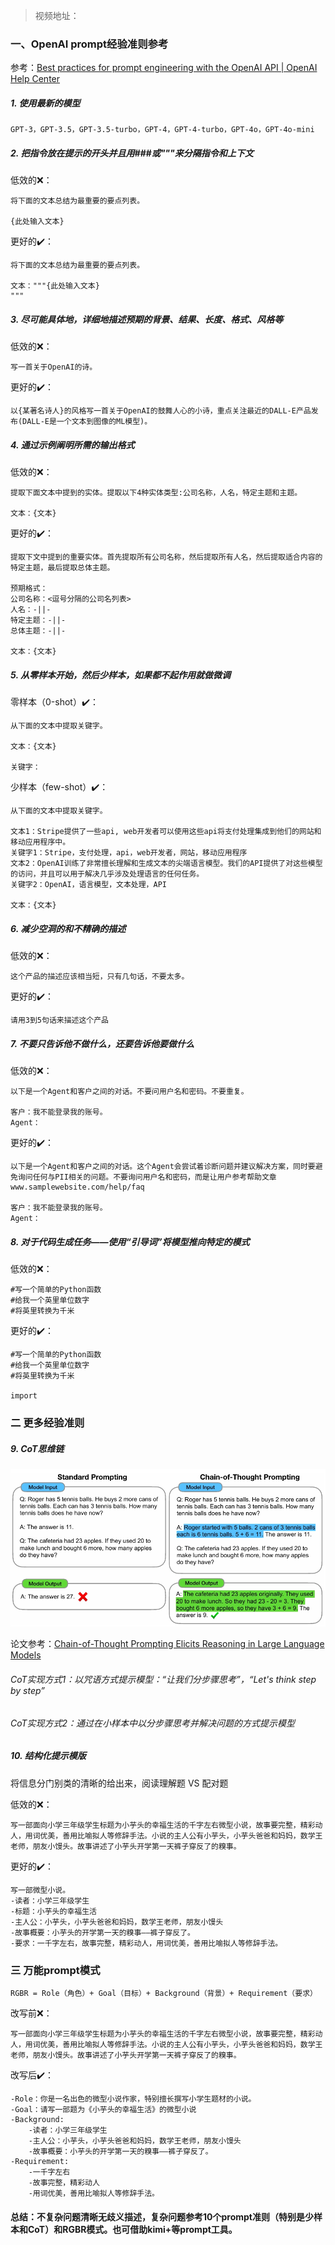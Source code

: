 

> 视频地址：

### 一、OpenAI prompt经验准则参考

参考：[Best practices for prompt engineering with the OpenAI API | OpenAI Help Center](https://help.openai.com/en/articles/6654000-best-practices-for-prompt-engineering-with-the-openai-api)

##### 1. 使用最新的模型

```
GPT-3，GPT-3.5，GPT-3.5-turbo，GPT-4，GPT-4-turbo，GPT-4o，GPT-4o-mini
```

##### 2. 把指令放在提示的开头并且用###或"""来分隔指令和上下文

低效的❌：

```plain
将下面的文本总结为最重要的要点列表。

{此处输入文本}
```

更好的✔️：

```plain
将下面的文本总结为最重要的要点列表。

文本："""{此处输入文本}
"""
```

##### 3. 尽可能具体地，详细地描述预期的背景、结果、长度、格式、风格等

低效的❌：

```plain
写一首关于OpenAI的诗。
```

更好的✔️：

```plain
以{某著名诗人}的风格写一首关于OpenAI的鼓舞人心的小诗，重点关注最近的DALL-E产品发布(DALL-E是一个文本到图像的ML模型)。
```

##### 4. 通过示例阐明所需的输出格式

低效的❌：

```plain
提取下面文本中提到的实体。提取以下4种实体类型:公司名称，人名，特定主题和主题。

文本：{文本}
```

更好的✔️：

```plain
提取下文中提到的重要实体。首先提取所有公司名称，然后提取所有人名，然后提取适合内容的特定主题，最后提取总体主题。

预期格式：
公司名称：<逗号分隔的公司名列表>
人名：-||-
特定主题：-||-
总体主题：-||-

文本：{文本}
```

##### 5. 从零样本开始，然后少样本，如果都不起作用就做微调

零样本（0-shot）✔️：

```plain
从下面的文本中提取关键字。

文本：{文本}

关键字：
```

少样本（few-shot）✔️：

```plain
从下面的文本中提取关键字。

文本1：Stripe提供了一些api, web开发者可以使用这些api将支付处理集成到他们的网站和移动应用程序中。
关键字1：Stripe，支付处理，api，web开发者，网站，移动应用程序
文本2：OpenAI训练了非常擅长理解和生成文本的尖端语言模型。我们的API提供了对这些模型的访问，并且可以用于解决几乎涉及处理语言的任何任务。
关键字2：OpenAI，语言模型，文本处理，API

文本：{文本}
```

##### 6. 减少空洞的和不精确的描述

低效的❌：

```plain
这个产品的描述应该相当短，只有几句话，不要太多。
```

更好的✔️：

```plain
请用3到5句话来描述这个产品
```

##### 7. 不要只告诉他不做什么，还要告诉他要做什么

低效的❌：

```plain
以下是一个Agent和客户之间的对话。不要问用户名和密码。不要重复。

客户：我不能登录我的账号。
Agent：
```

更好的✔️：

```plain
以下是一个Agent和客户之间的对话。这个Agent会尝试着诊断问题并建议解决方案，同时要避免询问任何与PII相关的问题。不要询问用户名和密码，而是让用户参考帮助文章 www.samplewebsite.com/help/faq

客户：我不能登录我的账号。
Agent：
```

##### 8. 对于代码生成任务——使用“引导词”将模型推向特定的模式

低效的❌：

```plain
#写一个简单的Python函数
#给我一个英里单位数字
#将英里转换为千米
```

更好的✔️：

```plain
#写一个简单的Python函数
#给我一个英里单位数字
#将英里转换为千米

import
```

### 二 更多经验准则

##### 9. CoT思维链

<img src="../pics/CoT_paper_pic.png" alt="CoT_paper_pic" style="zoom:65%;" />

论文参考：[Chain-of-Thought Prompting Elicits Reasoning in Large Language Models](https://arxiv.org/pdf/2201.11903)

###### CoT实现方式1：以咒语方式提示模型：“让我们分步骤思考”，“Let's think step by step”

###### CoT实现方式2：通过在小样本中以分步骤思考并解决问题的方式提示模型

##### 10. 结构化提示模版

将信息分门别类的清晰的给出来，阅读理解题 VS 配对题

低效的❌：

```plain
写一部面向小学三年级学生标题为小芋头的幸福生活的千字左右微型小说，故事要完整，精彩动人，用词优美，善用比喻拟人等修辞手法。小说的主人公有小芋头，小芋头爸爸和妈妈，数学王老师，朋友小馒头。故事讲述了小芋头开学第一天裤子穿反了的糗事。
```

更好的✔️：

```plain
写一部微型小说。
-读者：小学三年级学生
-标题：小芋头的幸福生活
-主人公：小芋头，小芋头爸爸和妈妈，数学王老师，朋友小馒头
-故事概要：小芋头的开学第一天的糗事——裤子穿反了。
-要求：一千字左右，故事完整，精彩动人，用词优美，善用比喻拟人等修辞手法。
```

### 三 万能prompt模式

``````plain
RGBR = Role（角色）+ Goal（目标）+ Background（背景）+ Requirement（要求）
``````

改写前❌：

```plain
写一部面向小学三年级学生标题为小芋头的幸福生活的千字左右微型小说，故事要完整，精彩动人，用词优美，善用比喻拟人等修辞手法。小说的主人公有小芋头，小芋头爸爸和妈妈，数学王老师，朋友小馒头。故事讲述了小芋头开学第一天裤子穿反了的糗事。
```

改写后✔️：

```plain
-Role：你是一名出色的微型小说作家，特别擅长撰写小学生题材的小说。
-Goal：请写一部题为《小芋头的幸福生活》的微型小说
-Background: 
	-读者：小学三年级学生
    -主人公：小芋头，小芋头爸爸和妈妈，数学王老师，朋友小馒头
    -故事概要：小芋头的开学第一天的糗事——裤子穿反了。
-Requirement:
    -一千字左右
    -故事完整，精彩动人
    -用词优美，善用比喻拟人等修辞手法。
```

#### 总结：不复杂问题清晰无歧义描述，复杂问题参考10个prompt准则（特别是少样本和CoT）和RGBR模式。也可借助kimi+等prompt工具。

